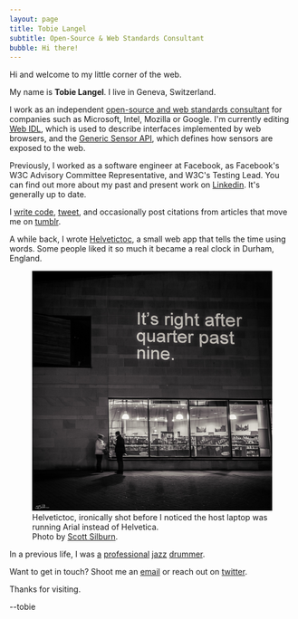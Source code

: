 ```yaml
---
layout: page
title: Tobie Langel
subtitle: Open-Source & Web Standards Consultant
bubble: Hi there!
---
```


Hi and welcome to my little corner of the web.

My name is **Tobie Langel**. I live in Geneva, Switzerland.

I work as an independent [open-source and web standards consultant](http://www.codespeaks.com)
for companies such as Microsoft, Intel, Mozilla or Google.
I'm currently editing [Web IDL](http://heycam.github.io/webidl/),
which is used to describe interfaces implemented by web browsers,
and the [Generic Sensor API](https://w3c.github.io/sensors/),
which defines how sensors are exposed to the web.

Previously, I worked as a software engineer at Facebook,
as Facebook's W3C Advisory Committee Representative,
and W3C's Testing Lead.
You can find out more about my past and present work on [Linkedin](https://ch.linkedin.com/in/tobielangel).
It's generally up to date.

I [write code](https://github.com/tobie),
[tweet](https://twitter.com/tobie),
and occasionally post citations from articles that move me on [tumblr](http://blog.tobie.me/).

A while back, I wrote [Helvetictoc](http://www.helvetictoc.com),
a small web app that tells the time using words.
Some people liked it so much it became a real clock in Durham, England.

<figure>
    <img alt="Helvetictoc displayed in Durham, England at night." src="/images/helvetictoc.jpg" />
    <figcaption>
    Helvetictoc, ironically shot before
    I noticed the host laptop was running Arial instead of Helvetica.<br>
    Photo by <a href="http://blog.internalreflections.co.uk/">Scott Silburn</a>.
    </figcaption>
</figure>

In a previous life, I was
[a](https://itunes.apple.com/album/estrella-del-norte/id253428236)
[professional](https://itunes.apple.com/album/undividualism/id467494413)
[jazz](https://itunes.apple.com/album/world-jazz-sound-la-longue/id555064703)
[drummer](https://itunes.apple.com/album/why/id444915377).

Want to get in touch? Shoot me an [email](mailto:tobie@codespeaks.com) or reach out on [twitter](https://twitter.com/tobie).

Thanks for visiting.

\--tobie
